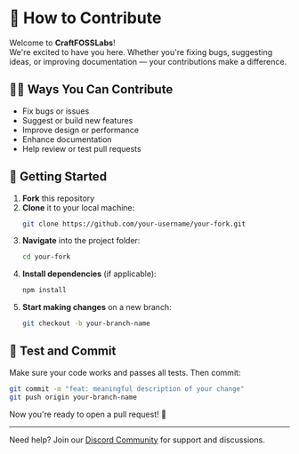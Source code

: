 # 🤝 How to Contribute

Welcome to **CraftFOSSLabs**!  
We're excited to have you here. Whether you're fixing bugs, suggesting ideas, or improving documentation — your contributions make a difference.

## 🧑‍💻 Ways You Can Contribute

- Fix bugs or issues
- Suggest or build new features
- Improve design or performance
- Enhance documentation
- Help review or test pull requests

## 🚀 Getting Started

1. **Fork** this repository
2. **Clone** it to your local machine:
   ```bash
   git clone https://github.com/your-username/your-fork.git
   ```
3. **Navigate** into the project folder:
   ```bash
   cd your-fork
   ```
4. **Install dependencies** (if applicable):
   ```bash
   npm install
   ```
5. **Start making changes** on a new branch:
   ```bash
   git checkout -b your-branch-name
   ```

## 🧪 Test and Commit

Make sure your code works and passes all tests. Then commit:

```bash
git commit -m "feat: meaningful description of your change"
git push origin your-branch-name
```

Now you're ready to open a pull request! 🎉

---

Need help?
Join our [Discord Community](https://discord.gg/FmwQb5YGBb) for support and discussions.
